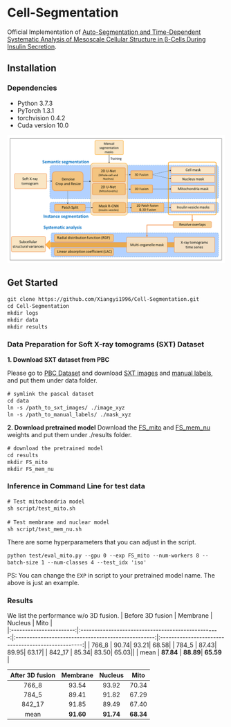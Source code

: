 # Cell-Segmentation
Official Implementation of [Auto-Segmentation and Time-Dependent Systematic Analysis of Mesoscale Cellular Structure in β-Cells During Insulin Secretion]().


## Installation

### Dependencies
* Python 3.7.3
* PyTorch 1.3.1
* torchvision 0.4.2
* Cuda version 10.0

![alt text](figure/Fig-1.jpg)


## Get Started
```
git clone https://github.com/Xiangyi1996/Cell-Segmentation.git
cd Cell-Segmentation
mkdir logs
mkdir data
mkdir results
```

### Data Preparation for Soft X-ray tomograms (SXT) Dataset
**1. Download SXT dataset from PBC**

Please go to [PBC Dataset](https://pbcconsortium.isrd.isi.edu/) and download [SXT images](https://drive.google.com/drive/folders/1ReftAgqdNtjqm5ZKe2rkoTYWYfz-s5vb?usp=sharing) and [manual labels](https://drive.google.com/drive/folders/1DCPRYQXFNRHMd5FFDtTr81hclttLgfC_?usp=sharing), and put them under data folder.
```
# symlink the pascal dataset
cd data
ln -s /path_to_sxt_images/ ./image_xyz
ln -s /path_to_manual_labels/ ./mask_xyz
```

**2. Download pretrained model**
Download the [FS_mito](https://drive.google.com/file/d/1RCwETRuUYfAURD8XXJ1RQVGOTIQavQuE/view?usp=sharing) 
and [FS_mem_nu](https://drive.google.com/file/d/1TRk_AWms32EFG-sqhfd4q4Td3ptmlxEp/view?usp=sharing)
weights and put them under ./results folder.
```
# download the pretrained model
cd results
mkdir FS_mito
mkdir FS_mem_nu
```

### Inference in Command Line for test data
```
# Test mitochondria model 
sh script/test_mito.sh

# Test membrane and nuclear model
sh script/test_mem_nu.sh
```
There are some hyperparameters that you can adjust in the script.

```
python test/eval_mito.py --gpu 0 --exp FS_mito --num-workers 8 --batch-size 1 --num-classes 4 --test_idx 'iso'
```
PS: You can change the ```EXP``` in script to your pretrained model name. The above is just an example.

### Results
We list the performance w/o 3D fusion.
|   Before 3D fusion | Membrane |  Nucleus  | Mito |    
|:-----------------------:|:--------------------------------------------------:|:--------------------------------------------------:|:--------------------------------------------------:|
| 766_8 | 90.74| 93.21| 68.58| 
| 784_5 | 87.43| 89.95| 63.17|
| 842_17 | 85.34| 83.50| 65.03||
| mean | **87.84** | **88.89**| **65.59** |

|    After 3D fusion | Membrane |  Nucleus  | Mito |
|:-----------------:|:-----------------:|:-----------------:|:-----------------:|
| 766_8 |93.54           |  93.92  |70.34 | 
| 784_5 | 89.41            |  91.82  | 67.29|
| 842_17 | 91.85      |  89.49  |67.40|
| mean |**91.60** |  **91.74**  |**68.34**|
<!-- ## Citation
Please consider citing our paper if the project helps your research. BibTeX reference is as follows.
```
@article{liu2020part,
  title={Part-aware Prototype Network for Few-shot Semantic Segmentation},
  author={Liu, Yongfei and Zhang, Xiangyi and Zhang, Songyang and He, Xuming},
  journal={arXiv preprint arXiv:2007.06309},
  year={2020}
}
```

## References
Part of our code are based on [PANet](https://github.com/kaixin96/PANet)
 -->
